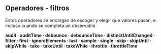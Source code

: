## Operadores - filtros

Estos operadores se encargan de escoger y elegir que valores pasan, e incluso cuando se completa un observable.

 **audit · auditTime · debounce · debounceTime · distinctUntilChanged · filter · first · ignoreElements · last · sample · single · skip · skipUntil · skipWhile · take · takeUntil · takeWhile · throttle · throttleTime**